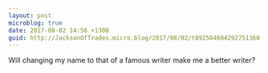 ```yaml
---
layout: post
microblog: true
date: 2017-08-02 14:56 +1300
guid: http://JacksonOfTrades.micro.blog/2017/08/02/t892564684292751360.html
---
```

Will changing my name to that of a famous writer make me a better writer?
